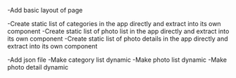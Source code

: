 -Add basic layout of page

-Create static list of categories in the app directly and extract into its own component
-Create static list of photo list in the app directly and extract into its own component
-Create static list of photo details in the app directly and extract into its own component

-Add json file
-Make category list dynamic
-Make photo list dynamic
-Make photo detail dynamic
